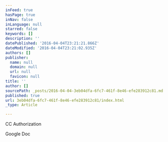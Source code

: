 ```yaml
---
inFeed: true
hasPage: true
inNav: false
inLanguage: null
starred: false
keywords: []
description: ''
datePublished: '2016-04-04T23:21:21.866Z'
dateModified: '2016-04-04T23:21:02.935Z'
authors: []
publisher:
  name: null
  domain: null
  url: null
  favicon: null
title: ''
author: []
sourcePath: _posts/2016-04-04-3eb04dfa-6fc7-461f-8e46-efe283912c81.md
published: true
url: 3eb04dfa-6fc7-461f-8e46-efe283912c81/index.html
_type: Article

---
```

CC Authorization

Google Doc